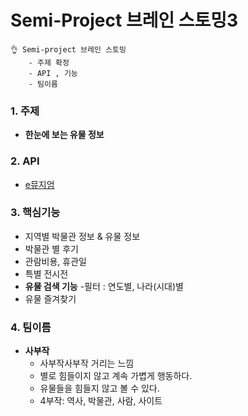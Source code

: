 <h1>Semi-Project 브레인 스토밍3</h1>

~~~
👌 Semi-project 브레인 스토밍
	- 주제 확정
	- API , 기능
	- 팀이름
~~~

### 1. 주제

- **한눈에 보는 유물 정보**

### 2. API

- [e뮤지엄](https://www.emuseum.go.kr/openApi)

### 3. 핵심기능

- 지역별 박물관 정보 & 유물 정보
- 박물관 별 후기
- 관람비용, 휴관일
- 특별 전시전
- **유물 검색 기능**        -필터 : 연도별,  나라(시대)별
- 유물 즐겨찾기

### 4. 팀이름

- **사부작**
  - 사부작사부작 거리는 느낌
  - 별로 힘들이지 않고 계속 가볍게 행동하다.
  - 유물들을 힘들지 않고 볼 수 있다.
  - 4부작: 역사, 박물관, 사람, 사이트